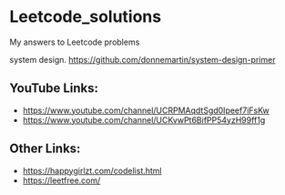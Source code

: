 # Leetcode_solutions
My answers to Leetcode problems

system design.
https://github.com/donnemartin/system-design-primer


## YouTube Links:

- https://www.youtube.com/channel/UCRPMAqdtSgd0Ipeef7iFsKw
- https://www.youtube.com/channel/UCKvwPt6BifPP54yzH99ff1g


## Other Links:

- https://happygirlzt.com/codelist.html
- https://leetfree.com/
